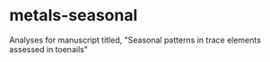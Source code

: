 # metals-seasonal
Analyses for manuscript titled, "Seasonal patterns in trace elements assessed in toenails"
